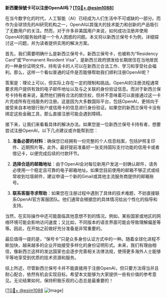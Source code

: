 **新西蘭保號卡可以注册OpenAI吗？[[TG💪+ @esim1088](https://t.me/s/esim1088)]**

在当今数字化的时代，人工智能（AI）已经成为人们生活中不可或缺的一部分。而作为全球领先的AI研究机构之一，OpenAI以其强大的技术能力和创新的产品吸引了无数用户的关注。然而，对于许多非美国用户来说，如何成功注册并使用OpenAI的服务始终是一个令人困惑的问题。本文将以新西兰保号卡为例，详细探讨这一问题，并为读者提供实用的解决方案。

首先，我们需要明确什么是新西兰保号卡。新西兰保号卡，也被称为“Residency Card”或“Permanent Resident Visa”，是新西兰政府颁发给长期居住在当地居民的一种身份证明文件。持有该卡的人可以在新西兰合法工作、学习和享受社会福利。那么，这样一个看似普通的证件是否能够帮助我们顺利注册OpenAI呢？

答案是：理论上可以，但实际上存在一定的限制和挑战。OpenAI的注册流程通常要求用户提供有效的电子邮件地址以及与之关联的身份验证信息。而对于新西兰保号卡持有者来说，虽然他们拥有合法的居住权，但并不意味着可以直接通过这一卡片完成所有在线服务的注册。这是因为大多数国际平台，包括OpenAI，更倾向于接受来自本地银行账户或信用卡的信息进行身份验证。如果您的新西兰保号卡没有绑定这些金融工具，那么直接注册可能会遇到障碍。

接下来，让我们来看看具体的解决办法。如果您是一位新西兰保号卡持有者，想要尝试注册OpenAI，以下几点建议或许能帮到您：

1. **准备必要的材料**：确保您已经拥有一份完整的个人信息档案，包括护照复印件、近期照片等。此外，最好提前准备好一张支持国际支付功能的信用卡或者借记卡，以便完成后续的付款环节。

2. **选择合适的邮箱地址**：由于OpenAI会对每位新用户发送一封确认邮件，请务必使用一个稳定且可靠的电子邮箱地址。如果您目前使用的邮箱不够正式或经常收到垃圾邮件，建议申请一个新的Gmail或其他主流服务商提供的邮箱账号。

3. **联系客服寻求帮助**：如果您在注册过程中遇到了具体的技术难题，不妨直接联系OpenAI官方客服团队。他们通常会根据您的具体情况给出个性化的指导和支持。

当然，在实际操作中还可能面临其他意想不到的情况。例如，某些国家或地区的网络环境可能会影响访问速度；又比如，不同版本的语言界面可能会导致理解偏差等等。因此，在开始之前做好充分准备是非常重要的。

最后值得一提的是，“保号卡”只是众多身份认证方式中的一种。随着全球化进程不断加快，越来越多的企业开始接受多样化的身份证明形式。未来，我们有理由相信，像新西兰这样的发达国家也会逐步完善相关法律法规，使得更多海外人士能够平等地享受到优质的技术资源和服务。

综上所述，尽管新西兰保号卡并不能直接用于注册OpenAI，但只要方法得当并且耐心配合，依然有机会实现目标。希望本文能够为大家提供一些有价值的参考意见。无论结果如何，保持积极乐观的心态总是最重要的！

[[TG💪+ @esim1088](https://t.me/s/esim1088) ![Image](https://i.postimg.cc/4NQfJmqS/Snipaste-2025-05-13-00-14-12.png)]
